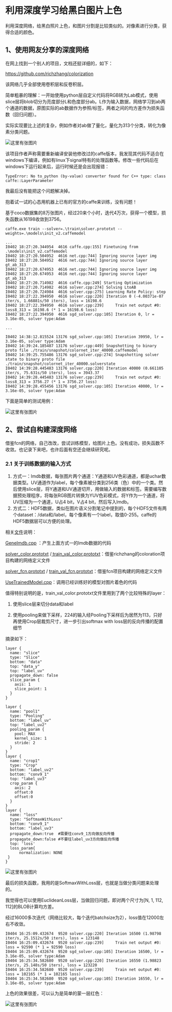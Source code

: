 # 利用深度学习给黑白图片上色

利用深度网络，给黑白照片上色，和图片分割是比较类似的。对像素进行分类，获得合适的颜色。

## 1、使用网友分享的深度网络

在网上找到一个别人的项目，文档还挺详细的，如下：

https://github.com/richzhang/colorization

该网络几乎全部使用卷积层和反卷积层。

简单粗暴的理解：一开始使用python层自定义代码将RGB转为Lab模式，使用slice层将blob切分为亮度部分L和色度部分ab。L作为输入数据，网络学习到ab两个通道的数据，原图实际的ab数据作为参照/标签，两者之间的均方差作为损失函数（回归问题）。

实际实现要比上述的复杂，例如作者对ab做了量化，量化为313个分类，转化为像素分类问题。

![这里有张图片](img/colornet/colorate2.jpg)

该项目作者声称需要重新编译安装他修改过的caffe版本，我发现其代码不适合在windows下编译，例如有linux下signal特有的处理函数等。修改一些代码后在windows下运行起来后，运行时候还是会出现报错：

```
TypeError: No to_python (by-value) converter found for C++ type: class caffe::LayerParameter
```

我最后没有能把这个问题解决掉。

抱着试一试的心态用机器上已有的官方的caffe来训练，没有问题！

基于coco数据集的8万张图片，经过20来个小时，迭代4万次，获得一个模型，损失函数从16198收敛到3756。

```
caffe.exe train --solver=.\train\solver.prototxt --weights=.\models\init_v2.caffemodel

...
I0402 18:27:20.344954  4616 caffe.cpp:155] Finetuning from .\models\init_v2.caffemodel
I0402 18:27:20.504952  4616 net.cpp:744] Ignoring source layer img
I0402 18:27:20.504952  4616 net.cpp:744] Ignoring source layer gt_ab_313
I0402 18:27:20.674953  4616 net.cpp:744] Ignoring source layer img
I0402 18:27:20.674953  4616 net.cpp:744] Ignoring source layer gt_ab_313
I0402 18:27:20.714982  4616 caffe.cpp:249] Starting Optimization
I0402 18:27:20.714982  4616 solver.cpp:274] Solving LtoAB
I0402 18:27:20.724984  4616 solver.cpp:275] Learning Rate Policy: step
I0402 18:27:22.394950  4616 solver.cpp:220] Iteration 0 (-4.00371e-07 iter/s, 1.66881s/50 iters), loss = 16198.6
I0402 18:27:22.394950  4616 solver.cpp:239]     Train net output #0: loss8_313 = 16198.6 (* 1 = 16198.6 loss)
I0402 18:27:22.394950  4616 sgd_solver.cpp:105] Iteration 0, lr = 3.16e-05, solver type:Adam

...

I0402 14:38:12.815524 13176 sgd_solver.cpp:105] Iteration 39950, lr = 3.16e-05, solver type:Adam
I0402 14:39:24.185487 13176 solver.cpp:449] Snapshotting to binary proto file ./train/snapshot/colornet_iter_40000.caffemodel
I0402 14:39:25.755486 13176 sgd_solver.cpp:274] Snapshotting solver state to binary proto file ./train/snapshot/colornet_iter_40000.solverstate
I0402 14:39:28.445483 13176 solver.cpp:220] Iteration 40000 (0.661105 iter/s, 75.631s/50 iters), loss = 3943.37
I0402 14:39:28.445483 13176 solver.cpp:239]     Train net output #0: loss8_313 = 3756.27 (* 1 = 3756.27 loss)
I0402 14:39:28.455456 13176 sgd_solver.cpp:105] Iteration 40000, lr = 3.16e-05, solver type:Adam
```

下面是简单的测试用例：

![这里有张图片](img/colornet/colorate1.jpg)

## 2、尝试自构建深度网络

借鉴fcn的网络，自己改改，尝试训练模型，给图片上色。没有成功，损失函数不收敛。也记录下来吧，也许后面有空还会继续研究呢。

### 2.1 关于训练数据的输入方式

1. 方式一：lmdb数据，每张图片两个通道：Y通道和UV色彩通道，都是uchar数据类型。UV通道作为label，每个像素被分类到256类（色）中的一个类。然后使用slice层，将Y通道和UV通道切开，用做输入的数据和标签。需要编写数据预处理程序，将每张RGB图片转换为YUV色彩模式，将Y作为一个通道，将UV压缩为一个通道，U占4 bit，V占4 bit，然后写入lmdb。
2. 方式二：HDF5数据，类似在图片语义分割笔记中提到的，每个HDF5文件有两个dataset：/data和/label，每个像素有一个label，取值0-255。caffe的HDF5数据层可以方便的处理。



相关[文件](code/colornet)说明：

[GeneImdb.cpp](code/colornet/GeneImdb.cpp) ：产生上面方式一的lmdb数据的代码

[solver_color.prototxt](code/colornet/solver_color.prototxt) /[ train_val_color.prototxt](code/colornet/train_val_color.prototxt)：借鉴richzhang的coloration项目构建的网络定义文件

[solver_fcn.prototxt](code/colornet/solver_fcn.prototxt) / [train_val_fcn.prototxt](code/colornet/train_val_fcn.prototxt)：借鉴fcn项目构建的网络定义文件

[UseTrainedModel.cpp](code/colornet/UseTrainedModel.cpp)：调用已经训练好的模型对图片着色的代码

值得特别说明的是，train_val_color.prototxt文件里用到了两个比较特殊的layer：

1. 使用slice层来切分data和label

2. 使用pooling来做下采样，224的输入经Pooling下采样后为居然为113，只好再使用Crop层裁剪尺寸，进一步引出softmax with loss层的反向传播的配置细节


摘录如下：

```
layer {
  name: "slice"
  type: "Slice"
  bottom: "data"
  top: "data_y" 
  top: "label_uv" 
  propagate_down: false
  slice_param {
    axis: 1
    slice_point: 1
  }
}
```



```
layer {
  name: "pool1"   
  type: "Pooling"  
  bottom: "label_uv"  
  top: "label_uv2"   
  pooling_param {
    pool: MAX
    kernel_size: 1  
    stride: 2  
  }
}
layer {
  name: "crop1"
  type: "Crop"
  bottom: "label_uv2"
  bottom: "conv9_1"
  top: "label_uv3"
  crop_param {
    axis: 2
    offset:0
    offset:0
  }
}
layer {
  name: "loss"
  type: "SoftmaxWithLoss"
  bottom: "conv9_1"
  bottom: "label_uv3"
  propagate_down:true  #需要往conv9_1方向做反向传播
  propagate_down:false #不要往label_uv3方向做反向传播
  top: 'loss'
  loss_param{
      normalization: NONE
 }
}
```

![这里有张图片](img/colornet/train_net.jpg)

最后的损失函数，我用的是SoftmaxWithLoss层，也就是当做分类问题来处理的。

我觉得也可以使用EuclideanLoss层，当做回归问题，即对两个尺寸为[N, 1, 112, 112]的BLOB计算均方差。

经过16000多次迭代（网络比较大，每个迭代batchsize为2），loss值在12000左右不收敛。

```
I0404 16:25:09.432674  9520 solver.cpp:220] Iteration 16500 (1.98798 iter/s, 25.1512s/50 iters), loss = 123148
I0404 16:25:09.432674  9520 solver.cpp:239]     Train net output #0: loss = 92590 (* 1 = 92590 loss)
I0404 16:25:09.432674  9520 sgd_solver.cpp:105] Iteration 16500, lr = 3.16e-05, solver type:Adam
I0404 16:25:34.582680  9520 solver.cpp:220] Iteration 16550 (1.98823 iter/s, 25.148s/50 iters), loss = 123220
I0404 16:25:34.582680  9520 solver.cpp:239]     Train net output #0: loss = 102165 (* 1 = 102165 loss)
I0404 16:25:34.582680  9520 sgd_solver.cpp:105] Iteration 16550, lr = 3.16e-05, solver type:Adam
```

上色的效果很差，可以认为是简单的蒙一层红色：

![这里有张图片](img/colornet/result_show.jpg)

